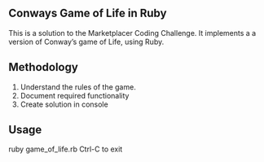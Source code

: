## Conways Game of Life in Ruby
This is a solution to the Marketplacer Coding Challenge.  It implements a a version of Conway’s game of Life, using Ruby.

## Methodology
1. Understand the rules of the game.
2. Document required functionality
3. Create solution in console


## Usage
ruby game_of_life.rb
Ctrl-C to exit
